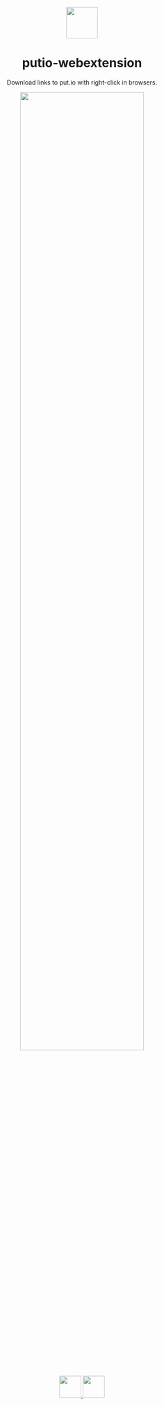 <div align="center">
   <p>
      <img src="https://static.put.io/images/putio-boncuk.png" width="72">
   </p>
   <h1>putio-webextension</h1>
   <p>
      Download links to put.io with right-click in browsers.
   </p>
  
  <img src="./screenshots/usage.gif" width="75%"><br>
  
   <p>
      <a href="https://chrome.google.com/webstore/detail/putio/gmlaklldebhgnhfoppklejnjcmndcehf">
      <img src="https://static.put.io/images/store-badges/chro1me.png" height="50px" width="auto">
      </a>
      <a href="https://addons.mozilla.org/en-US/firefox/addon/put-io">
      <img src="https://static.put.io/images/store-badges/fire1fox.png" height="50px" width="auto">
      </a>
   </p>
</div>
